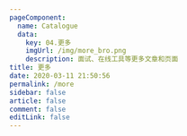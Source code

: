 ```yaml
---
pageComponent: 
  name: Catalogue
  data: 
    key: 04.更多
    imgUrl: /img/more_bro.png
    description: 面试、在线工具等更多文章和页面
title: 更多
date: 2020-03-11 21:50:56
permalink: /more
sidebar: false
article: false
comment: false
editLink: false
---
```

